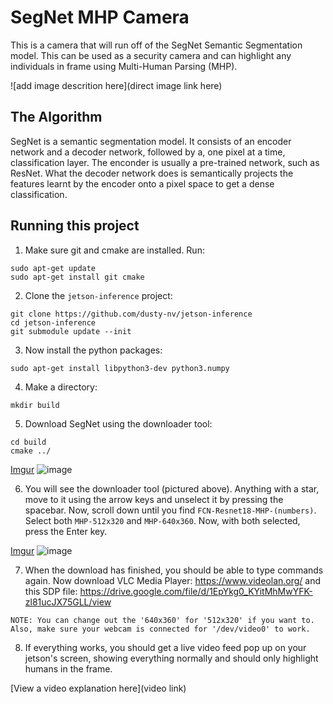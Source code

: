 # SegNet MHP Camera

 This is a camera that will run off of the SegNet Semantic Segmentation model. This can be used as a security camera and can highlight any individuals in frame using Multi-Human Parsing (MHP).

![add image descrition here](direct image link here)

## The Algorithm

SegNet is a semantic segmentation model. It consists of an encoder network and a decoder network, followed by a, one pixel at a time, classification layer. The enconder is usually a pre-trained network, such as ResNet. What the decoder network does is semantically projects the features learnt by the encoder onto a pixel space to get a dense classification.

## Running this project

1. Make sure git and cmake are installed. Run:
```
sudo apt-get update
sudo apt-get install git cmake
```
2. Clone the `jetson-inference` project:
```
git clone https://github.com/dusty-nv/jetson-inference
cd jetson-inference
git submodule update --init
```
3. Now install the python packages:
```
sudo apt-get install libpython3-dev python3.numpy
```
4. Make a directory:
```
mkdir build
```
5. Download SegNet using the downloader tool:
```
cd build
cmake ../
```
[Imgur](https://imgur.com/E2KauvE)
![image](https://user-images.githubusercontent.com/101989644/164261058-21cb2317-40fb-46a4-946b-90bbefd3fc4e.png)

6. You will see the downloader tool (pictured above). Anything with a star, move to it using the arrow keys and unselect it by pressing the spacebar.
Now, scroll down until you find `FCN-Resnet18-MHP-(numbers)`. Select both `MHP-512x320` and `MHP-640x360`. Now, with both selected, press the Enter key.

[Imgur](https://imgur.com/aRJ5aG8)
![image](https://user-images.githubusercontent.com/101989644/164263701-591b3661-83e3-4989-b97f-2a8692d6af95.png)

7. When the download has finished, you should be able to type commands again. Now download VLC Media Player: https://www.videolan.org/ and this SDP file: https://drive.google.com/file/d/1EpYkg0_KYitMhMwYFK-zl81ucJX75GLL/view

`NOTE: You can change out the '640x360' for '512x320' if you want to. Also, make sure your webcam is connected for '/dev/video0' to work.`

8. If everything works, you should get a live video feed pop up on your jetson's screen, showing everything normally and should only highlight humans in the frame.















[View a video explanation here](video link)
